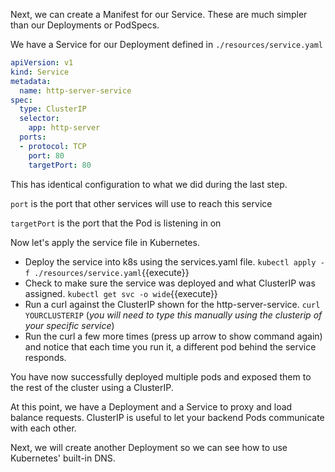 Next, we can create a Manifest for our Service. These are much simpler than our Deployments or PodSpecs.

We have a Service for our Deployment defined in `./resources/service.yaml`

```yaml
apiVersion: v1
kind: Service
metadata:
  name: http-server-service
spec:
  type: ClusterIP
  selector:
    app: http-server
  ports:
  - protocol: TCP
    port: 80
    targetPort: 80
```

This has identical configuration to what we did during the last step.

`port` is the port that other services will use to reach this service

`targetPort` is the port that the Pod is listening in on

Now let's apply the service file in Kubernetes.
- Deploy the service into k8s using the services.yaml file. `kubectl apply -f ./resources/service.yaml`{{execute}}
- Check to make sure the service was deployed and what ClusterIP was assigned. `kubectl get svc -o wide`{{execute}}
- Run a curl against the ClusterIP shown for the http-server-service. `curl YOURCLUSTERIP` (*you will need to type this manually using the clusterip of your specific service*)
- Run the curl a few more times (press up arrow to show command again) and notice that each time you run it, a different pod behind the service responds.

You have now successfully deployed multiple pods and exposed them to the rest of the cluster using a ClusterIP.


At this point, we have a Deployment and a Service to proxy and load balance
requests. ClusterIP is useful to let your backend Pods communicate with each other.

Next, we will create another Deployment so we can see how to use Kubernetes' built-in DNS.
